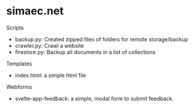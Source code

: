 # simaec.net
Scripts

- backup.py: Created zipped files of folders for remote storage/backup
- crawler.py: Crawl a website
- firestore.py: Backup all documents in a list of collections

Templates
- index.html: a simple html file

Webforms
- svelte-app-feedback: a simple, modal form to submit feedback.
